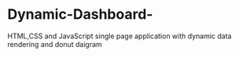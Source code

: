 # Dynamic-Dashboard-
HTML,CSS and JavaScript single page application with dynamic data rendering and donut daigram 
